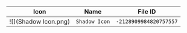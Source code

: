 | Icon | Name | File ID |
| ---  | ---  | ---     |
| ![](Shadow Icon.png) | `Shadow Icon` | `-2128909984820757557` |
